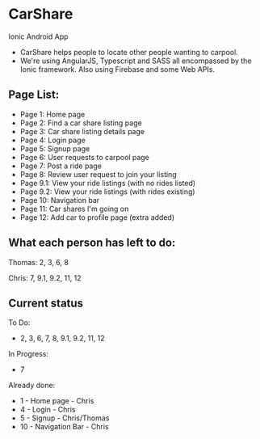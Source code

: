 # CarShare
Ionic Android App

* CarShare helps people to locate other people wanting to carpool.
* We're using AngularJS, Typescript and SASS all encompassed by the Ionic framework. Also using Firebase and some Web APIs.

## Page List:

* Page 1: Home page
* Page 2: Find a car share listing page
* Page 3: Car share listing details page
* Page 4: Login page
* Page 5: Signup page
* Page 6: User requests to carpool page
* Page 7: Post a ride page
* Page 8: Review user request to join your listing
* Page 9.1: View your ride listings (with no rides listed)
* Page 9.2: View your ride listings (with rides existing)
* Page 10: Navigation bar
* Page 11: Car shares I'm going on
* Page 12: Add car to profile page (extra added)

## What each person has left to do:

Thomas: 2, 3, 6, 8

Chris: 7, 9.1, 9.2, 11, 12

## Current status

To Do:
* 2, 3, 6, 7, 8, 9.1, 9.2, 11, 12

In Progress:
* 7

Already done:
* 1 - Home page - Chris
* 4 - Login - Chris
* 5 - Signup - Chris/Thomas
* 10 - Navigation Bar - Chris
